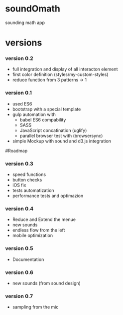 # soundOmath
sounding math app

# versions

### version 0.2
- full integration and display of all interacton element
- first color definition (styles/my-custom-styles)
- reduce function from 3 patterns -> 1

### version 0.1
- used ES6 
- bootstrap with a special template
- gulp automation with
	- babel ES6 compability
	- SASS 
	- JavaScript concatination (uglify)
	- parallel browser test with (browsersync)
- simple Mockup with sound and d3.js integration

#Roadmap

### version 0.3 
- speed functions
- button checks
- iOS fix
- tests automatization
- performance tests and optimazion

### version 0.4
- Reduce and Extend the menue
- new sounds
- endless flow from the left
- mobile optimization

### version 0.5 
- Documentation 

### version 0.6
- new sounds (from sound design)

### version 0.7
- sampling from the mic

